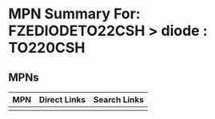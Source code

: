 



# MPN Summary For: FZEDIODETO22CSH > diode : TO220CSH

## MPNs
  

|MPN|Direct Links|Search Links|
| :--- | :--- | :--- |
||||

